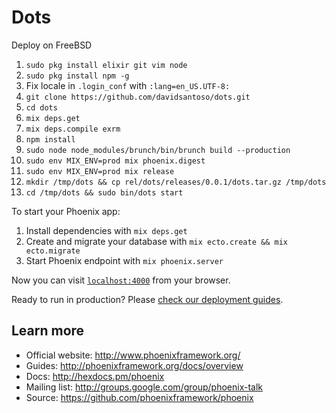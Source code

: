 # Dots

Deploy on FreeBSD

1. `sudo pkg install elixir git vim node`
2. `sudo pkg install npm -g`
3. Fix locale in `.login_conf` with `:lang=en_US.UTF-8:`
4. `git clone https://github.com/davidsantoso/dots.git`
5. `cd dots`
6. `mix deps.get`
7. `mix deps.compile exrm`
8. `npm install`
9. `sudo node node_modules/brunch/bin/brunch build --production`
10. `sudo env MIX_ENV=prod mix phoenix.digest`
11. `sudo env MIX_ENV=prod mix release`
12. `mkdir /tmp/dots && cp rel/dots/releases/0.0.1/dots.tar.gz /tmp/dots`
13. `cd /tmp/dots && sudo bin/dots start`

To start your Phoenix app:

  1. Install dependencies with `mix deps.get`
  2. Create and migrate your database with `mix ecto.create && mix ecto.migrate`
  3. Start Phoenix endpoint with `mix phoenix.server`

Now you can visit [`localhost:4000`](http://localhost:4000) from your browser.

Ready to run in production? Please [check our deployment guides](http://www.phoenixframework.org/docs/deployment).

## Learn more

  * Official website: http://www.phoenixframework.org/
  * Guides: http://phoenixframework.org/docs/overview
  * Docs: http://hexdocs.pm/phoenix
  * Mailing list: http://groups.google.com/group/phoenix-talk
  * Source: https://github.com/phoenixframework/phoenix
